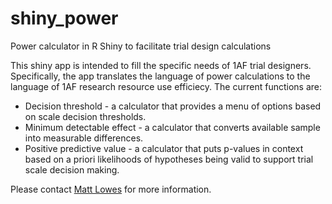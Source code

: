 # shiny_power
Power calculator in R Shiny to facilitate trial design calculations

This shiny app is intended to fill the specific needs of 1AF trial designers. Specifically, the app translates the language of power calculations to the language of 1AF research resource use efficiecy. The current functions are:

* Decision threshold - a calculator that provides a menu of options based on scale decision thresholds. 
* Minimum detectable effect - a calculator that converts available sample into measurable differences.
* Positive predictive value - a calculator that puts p-values in context based on a priori likelihoods of hypotheses being valid to support trial scale decision making.

Please contact [Matt Lowes](mailto:matt.lowes@oneacrefund.org) for more information.
